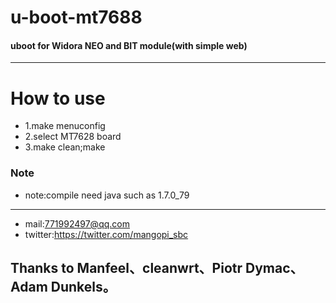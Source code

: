 # u-boot-mt7688
#### uboot for Widora NEO and BIT module(with simple web)
***
# How to use
* 1.make menuconfig
* 2.select MT7628 board
* 3.make clean;make

### Note
* note:compile need java such as 1.7.0_79


***
* mail:771992497@qq.com
* twitter:https://twitter.com/mangopi_sbc
## Thanks to Manfeel、cleanwrt、Piotr Dymac、Adam Dunkels。
